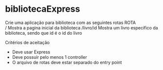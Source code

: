 # bibliotecaExpress
Crie uma aplicação para biblioteca com as seguintes rotas
  ROTA                         
/            Mostra a pagina inicial da biblioteca
/livro/id    Mostra um livro especifico da biblioteca, sendo que id é o id do livro

Critérios de aceitação
- Deve usar Express
- Deve possuir pelo menos 1 controller
- O arquivo de rotas deve estar separado do entry point
